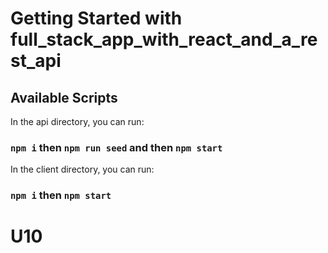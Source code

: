 # Getting Started with full_stack_app_with_react_and_a_rest_api



## Available Scripts

In the api directory, you can run:

### `npm i` then `npm run seed` and then `npm start`

In the client directory, you can run:

### `npm i` then `npm start`
# U10
